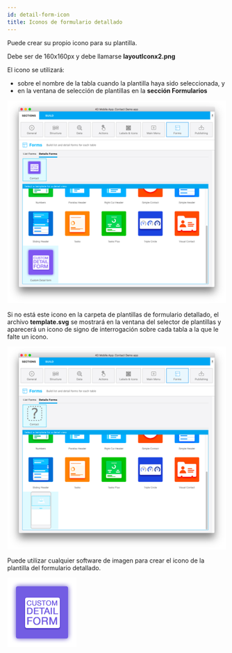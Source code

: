 ```yaml
---
id: detail-form-icon
title: Iconos de formulario detallado
---
```


Puede crear su propio icono para su plantilla.

Debe ser de 160x160px y debe llamarse **layoutIconx2.png**

El icono se utilizará:

* sobre el nombre de la tabla cuando la plantilla haya sido seleccionada, y
* en la ventana de selección de plantillas en la **sección Formularios**

![Custom detailform template](img/custom-detailform-template.png)

Si no está este icono en la carpeta de plantillas de formulario detallado, el archivo **template.svg** se mostrará en la ventana del selector de plantillas y aparecerá un icono de signo de interrogación sobre cada tabla a la que le falte un icono.

![Missing listform icon custom template](img/missing-detailform-icon-custom-template.png)

Puede utilizar cualquier software de imagen para crear el icono de la plantilla del formulario detallado.

![Custom listform template icon](img/custom-detail-form-icon.png)
